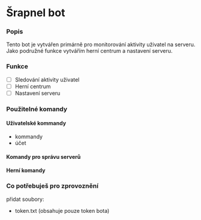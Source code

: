 # Šrapnel bot

### Popis
Tento bot je vytvářen primárně pro monitorování aktivity uživatel na serveru. Jako podružné funkce vytvářím herní centrum a nastavení serveru.

### Funkce
- [ ] Sledování aktivity uživatel
- [ ] Herní centrum
- [ ] Nastavení serveru

### Použitelné komandy
#### Uživatelské kommandy
- kommandy
- účet
#### Komandy pro správu serverů
#### Herní komandy

### Co potřebuješ pro zprovoznění
přidat soubory:
- token.txt (obsahuje pouze token bota) 